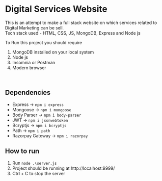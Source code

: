 # Digital Services Website
This is an attempt to make a full stack website on which services related to Digital Marketing can be sell.
<br/>
Tech stack used - HTML, CSS, JS, MongoDB, Express and Node js

To Run this project you should require 
<br />
1. MongoDB installed on your local system
2. Node js
3. Insomnia or Postman
4. Modern browser
<br />

## Dependencies
* Express -> `npm i express`
* Mongoose -> `npm i mongoose`
* Body Parser -> `npm i body-parser`
* JWT -> `npm i jsonwebtoken`
* Bcryptjs -> `npm i bcryptjs`
* Path -> `npm i path`
* Razorpay Gateway -> `npm i razorpay`

## How to run

1. Run `node .\server.js`
2. Project should be running at http://localhost:9999/
3. Ctrl + C to stop the server

